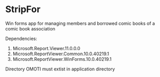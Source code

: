 # StripFor
Win forms app for managing members and borrowed comic books of a comic book association

Dependencies:
1. Microsoft.Report.Viewer.11.0.0.0
2. Microsoft.ReportViewer.Common.10.0.40219.1
3. Microsoft.ReportViewer.WinForms.10.0.40219.1

Directory OMOTI must extist in application directory
